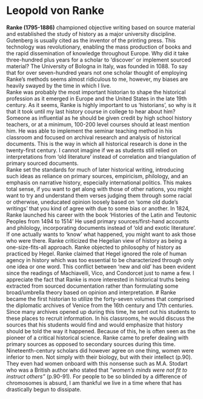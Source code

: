 # Leopold von Ranke 
**Ranke (1795-1886)** championed objective writing based on source material and established the study of history as a major university discipline. Gutenberg is usually cited as the inventor of the printing press. This technology was revolutionary, enabling the mass production of books and the rapid dissemination of knowledge throughout Europe. Why did it take three-hundred plus years for a scholar to ‘discover’ or implement sourced material? The University of Bologna in Italy, was founded in 1088. To say that for over seven-hundred years not one scholar thought of employing Ranke’s methods seems almost ridiculous to me, however, my biases are heavily swayed by the time in which I live.  
Ranke was probably the most important historian to shape the historical profession as it emerged in Europe and the United States in the late 19th century. As it seems, Ranke is highly important to us ‘historians’, so why is it that it took until my last history course in college to hear about him? Someone as influential as he should be given credit by high school history teachers, or at a minimum, 100-200 level courses should at least mention him. 
He was able to implement the seminar teaching method in his classroom and focused on archival research and analysis of historical documents. This is the way in which all historical research is done in the twenty-first century. I cannot imagine if we as students still relied on interpretations from ‘old literature’ instead of correlation and triangulation of primary sourced documents.  
Ranke set the standards for much of later historical writing, introducing such ideas as reliance on primary sources, empiricism, philology, and an emphasis on narrative history, especially international politics. This makes total sense, if you want to get along with those of other nations, you might want to try and understand them verses judging them through some racial or otherwise, uneducated opinion loosely based on ‘some old dude’s writings’ that you kind of agree with due to some bias or another.
In 1824, Ranke launched his career with the book ‘Histories of the Latin and Teutonic Peoples from 1494 to 1514’ He used primary sources/first-hand accounts and philology, incorporating documents instead of ‘old and exotic literature’. If one actually wants to ‘know’ what happened, you might want to ask those who were there. 
Ranke criticized the Hegelian view of history as being a one-size-fits-all approach. Ranke objected to philosophy of history as practiced by Hegel. Ranke claimed that Hegel ignored the role of human agency in history which was too essential to be characterized through only one idea or one word. This conflict between ‘new and old’ has been evident since the readings of Machiavelli, Vico, and Condorcet just to name a few. I appreciate the fact that Ranke is more interested in historical truths being extracted from sourced documentation rather than formulating some broad/umbrella theory based on opinion and interpretation. #
Ranke became the first historian to utilize the forty-seven volumes that comprised the diplomatic archives of Venice from the 16th century and 17th centuries. Since many archives opened up during this time, he sent out his students to these places to recruit information. In his classrooms, he would discuss the sources that his students would find and would emphasize that history should be told the way it happened. Because of this, he is often seen as the pioneer of a critical historical science. Ranke came to prefer dealing with primary sources as opposed to secondary sources during this time.
Nineteenth-century scholars did however agree on one thing, women were inferior to men. Not simply with their biology, but with their intellect (p.90). They even had women onboard with this nonsense such as M.A. Stodart who was a British author who stated that *“women’s minds were not fit to instruct others”* (p.90-91).  For people to be so blinded by a difference of chromosomes is absurd, I am thankful we live in a time where that has drastically begun to dissipate.   

